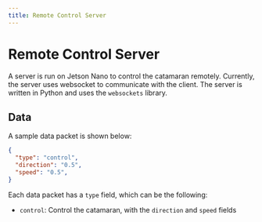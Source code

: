 ```yaml
---
title: Remote Control Server
---
```


# Remote Control Server

A server is run on Jetson Nano to control the catamaran remotely. Currently, the server uses websocket to communicate with the client. The server is written in Python and uses the `websockets` library.

## Data

A sample data packet is shown below:

```json
{
  "type": "control",
  "direction": "0.5",
  "speed": "0.5",
}
```

Each data packet has a `type` field, which can be the following:

- `control`: Control the catamaran, with the `direction` and `speed` fields
